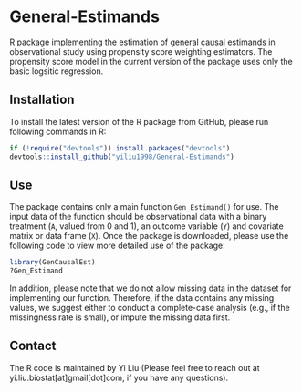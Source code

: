 # General-Estimands
R package implementing the estimation of general causal estimands in observational study using propensity score weighting estimators. The propensity score model in the current version of the package uses only the basic logsitic regression. 

## Installation
To install the latest version of the R package from GitHub, please run following commands in R:

```r
if (!require("devtools")) install.packages("devtools")
devtools::install_github("yiliu1998/General-Estimands")
```

## Use
The package contains only a main function `Gen_Estimand()` for use. The input data of the function should be observational data with a binary treatment (`A`, valued from 0 and 1), an outcome variable (`Y`) and covariate matrix or data frame (`X`). Once the package is downloaded, please use the following code to view more detailed use of the package:

```r
library(GenCausalEst)
?Gen_Estimand
```
In addition, please note that we do not allow missing data in the dataset for implementing our function. Therefore, if the data contains any missing values, we suggest either to conduct a complete-case analysis (e.g., if the missingness rate is small), or impute the missing data first. 

## Contact
The R code is maintained by Yi Liu (Please feel free to reach out at yi.liu.biostat[at]gmail[dot]com, if you have any questions).

